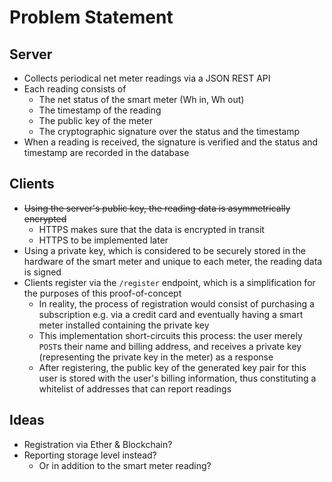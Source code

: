# Problem Statement

## Server
* Collects periodical net meter readings via a JSON REST API
* Each reading consists of
  * The net status of the smart meter (Wh in, Wh out)
  * The timestamp of the reading
  * The public key of the meter
  * The cryptographic signature over the status and the timestamp
* When a reading is received, the signature is verified and the
status and timestamp are recorded in the database

## Clients
* ~~Using the server's public key, the reading data is
asymmetrically encrypted~~
  * HTTPS makes sure that the data is encrypted in transit
  * HTTPS to be implemented later
* Using a private key, which is considered to be securely stored
in the hardware of the smart meter and unique to each meter, the
reading data is signed
* Clients register via the `/register` endpoint, which is a
simplification for the purposes of this proof-of-concept
  * In reality, the process of registration would consist of
  purchasing a subscription e.g. via a credit card and eventually
  having a smart meter installed containing the private key
  * This implementation short-circuits this process: the user
  merely `POST`s their name and billing address, and receives
  a private key (representing the private key in the meter) as a
  response
  * After registering, the public key of the generated key pair
  for this user is stored with the user's billing information,
  thus constituting a whitelist of addresses that can report
  readings


## Ideas
* Registration via Ether & Blockchain?
* Reporting storage level instead?
  * Or in addition to the smart meter reading?